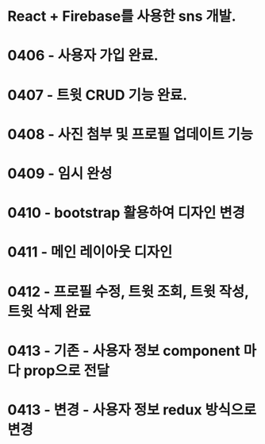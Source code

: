 # React + Firebase를 사용한 sns 개발.
# 0406 - 사용자 가입 완료.
# 0407 - 트윗 CRUD 기능 완료.
# 0408 - 사진 첨부 및 프로필 업데이트 기능
# 0409 - 임시 완성
# 0410 - bootstrap 활용하여 디자인 변경
# 0411 - 메인 레이아웃 디자인
# 0412 - 프로필 수정, 트윗 조회, 트윗 작성, 트윗 삭제 완료
# 0413 - 기존 - 사용자 정보 component 마다 prop으로 전달
# 0413 - 변경 - 사용자 정보 redux 방식으로 변경